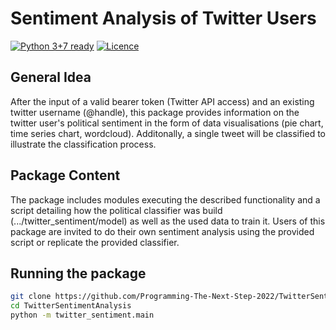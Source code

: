 # Sentiment Analysis of Twitter Users

[![Python 3+7 ready](https://img.shields.io/badge/python-3.8%2B-yellowgreen.svg)](https://www.python.org/)
[![Licence](https://img.shields.io/badge/license-MIT-orange.svg)](LICENSE)

## General Idea
After the input of a valid bearer token (Twitter API access) and an 
existing twitter username (@handle), this package provides information
on the twitter user's political sentiment in the form of data 
visualisations (pie chart, time series chart, wordcloud). Additonally,
a single tweet will be classified to illustrate the classification 
process.

## Package Content
The package includes modules executing the described functionality and
a script detailing how the political classifier was build 
(.../twitter_sentiment/model) as well as the used data to train it. 
Users of this package are invited to do their own sentiment analysis 
using the provided script or replicate the provided classifier.

## Running the package
```bash
git clone https://github.com/Programming-The-Next-Step-2022/TwitterSentimentAnalysis.git
cd TwitterSentimentAnalysis
python -m twitter_sentiment.main
```
